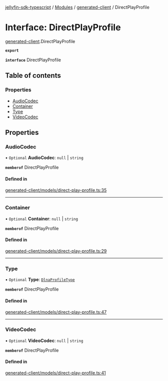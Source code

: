 [jellyfin-sdk-typescript](../README.md) / [Modules](../modules.md) / [generated-client](../modules/generated_client.md) / DirectPlayProfile

# Interface: DirectPlayProfile

[generated-client](../modules/generated_client.md).DirectPlayProfile

**`export`**

**`interface`** DirectPlayProfile

## Table of contents

### Properties

- [AudioCodec](generated_client.DirectPlayProfile.md#audiocodec)
- [Container](generated_client.DirectPlayProfile.md#container)
- [Type](generated_client.DirectPlayProfile.md#type)
- [VideoCodec](generated_client.DirectPlayProfile.md#videocodec)

## Properties

### AudioCodec

• `Optional` **AudioCodec**: ``null`` \| `string`

**`memberof`** DirectPlayProfile

#### Defined in

[generated-client/models/direct-play-profile.ts:35](https://github.com/thornbill/jellyfin-sdk-typescript/blob/0f61f16/src/generated-client/models/direct-play-profile.ts#L35)

___

### Container

• `Optional` **Container**: ``null`` \| `string`

**`memberof`** DirectPlayProfile

#### Defined in

[generated-client/models/direct-play-profile.ts:29](https://github.com/thornbill/jellyfin-sdk-typescript/blob/0f61f16/src/generated-client/models/direct-play-profile.ts#L29)

___

### Type

• `Optional` **Type**: [`DlnaProfileType`](../enums/generated_client.DlnaProfileType.md)

**`memberof`** DirectPlayProfile

#### Defined in

[generated-client/models/direct-play-profile.ts:47](https://github.com/thornbill/jellyfin-sdk-typescript/blob/0f61f16/src/generated-client/models/direct-play-profile.ts#L47)

___

### VideoCodec

• `Optional` **VideoCodec**: ``null`` \| `string`

**`memberof`** DirectPlayProfile

#### Defined in

[generated-client/models/direct-play-profile.ts:41](https://github.com/thornbill/jellyfin-sdk-typescript/blob/0f61f16/src/generated-client/models/direct-play-profile.ts#L41)
